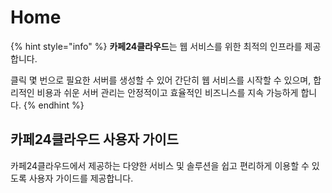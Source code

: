 # Home

{% hint style="info" %}
**카페24클라우드**는 웹 서비스를 위한 최적의 인프라를 제공합니다.

클릭 몇 번으로 필요한 서버를 생성할 수 있어 간단히 웹 서비스를 시작할 수 있으며, 합리적인 비용과 쉬운 서버 관리는 안정적이고 효율적인 비즈니스를 지속 가능하게 합니다.
{% endhint %}



## 카페24클라우드 사용자 가이드

카페24클라우드에서 제공하는 다양한 서비스 및 솔루션을 쉽고 편리하게 이용할 수 있도록 사용자 가이드를 제공합니다.

